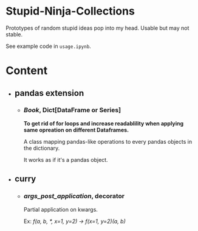 # Stupid-Ninja-Collections

Prototypes of random stupid ideas pop into my head. Usable but may not stable. 

See example code in `usage.ipynb`.


# Content

+ ## pandas extension

  + ### ***Book***, Dict[DataFrame or Series] 
      **To get rid of for loops and increase readablility when applying same opreation on different Dataframes.**

      A class mapping pandas-like operations to every pandas objects in the dictionary.
      
      It works as if it's a pandas object.

+ ## curry

  + ### ***args_post_application***, decorator
    Partial application on kwargs. 
    
    Ex: *f(a, b, \*, x=1, y=2) → f(x=1, y=2)(a, b)*